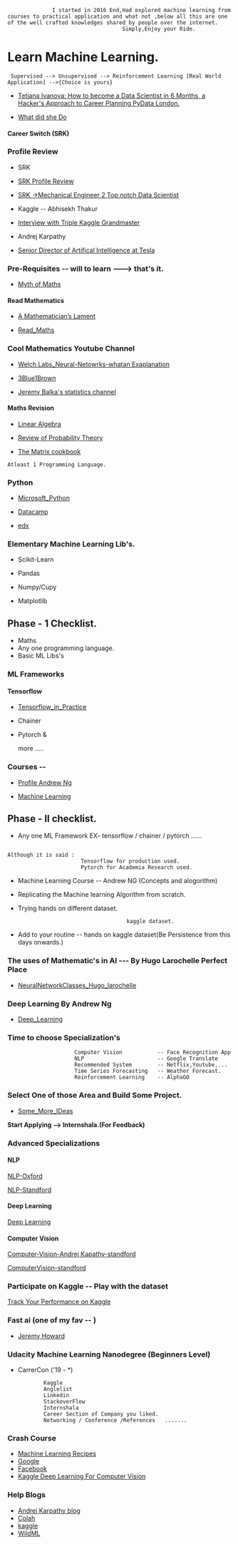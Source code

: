 
                              
                  I started in 2016 End,Had explored machine learning from courses to practical application and what not ,below all this are one of the well crafted knowledges shared by people over the internet.
                                        Simply,Enjoy your Ride.

# Learn Machine Learning.

     Supervised --> Unsupervised --> Reinforcement Learning [Real World Application] -->{Choice is yours}
    
- [Tetiana Ivanova: How to become a Data Scientist in 6 Months, a Hacker's Approach to Career Planning
PyData London.](https://www.youtube.com/watch?v=rIofV14c0tc)

- [What did she Do](https://www.slideshare.net/TetianaIvanova2/how-to-become-a-data-scientist-in-6-months)

#### Career Switch (SRK)


### Profile Review

- SRK 

- [SRK Profile Review](https://in.linkedin.com/in/sudalairajkumar)

- [SRK ->Mechanical Engineer 2 Top notch Data Scientist](https://www.youtube.com/watch?v=PJs_2Kyw_RQ)

- Kaggle -- Abhisekh Thakur

- [Interview with Triple Kaggle Grandmaster](https://www.youtube.com/watch?v=8lniZVqRLA0)

- Andrej Karpathy

- [Senior Director of Artifical Intelligence at Tesla](https://www.linkedin.com/in/andrej-karpathy-9a650716)
          
### Pre-Requisites -- will to learn ---> that's it.

- [Myth of Maths](https://www.theatlantic.com/education/archive/2013/10/the-myth-of-im-bad-at-math/280914/)

#### Read Mathematics 

- [A Mathematician’s Lament](https://www.maa.org/external_archive/devlin/LockhartsLament.pdf)

- [Read_Maths](http://www.people.vcu.edu/~dcranston/490/handouts/math-read.html)



### Cool Mathematics Youtube Channel

- [Welch Labs_Neural-Netowrks-whatan Exaplanation](https://www.youtube.com/user/Taylorns34/playlists)

- [3Blue1Brown](https://www.youtube.com/channel/UCYO_jab_esuFRV4b17AJtAw/playlists)

- [Jeremy Balka's statistics channel](https://www.youtube.com/user/jbstatistics/playlists)

#### Maths Revision

- [Linear Algebra](http://cs229.stanford.edu/section/cs229-linalg.pdf)

- [Review of Probability Theory](http://cs229.stanford.edu/section/cs229-prob.pdf)

- [The Matrix cookbook](http://www2.imm.dtu.dk/pubdb/views/edoc_download.php/3274/pdf/imm3274.pdf)

```
Atleast 1 Programming Language.
```

### Python

- [Microsoft_Python](https://www.youtube.com/watch?v=jFCNu1-Xdsw&list=PLlrxD0HtieHhS8VzuMCfQD4uJ9yne1mE6)

- [Datacamp](https://www.datacamp.com/courses/intro-to-python-for-data-science)

- [edx](https://www.edx.org/course/introduction-python-data-science-2)

### Elementary Machine Learning Lib's.

- Scikit-Learn

- Pandas

- Numpy/Cupy

- Matplotlib

## Phase - 1 Checklist.

- Maths
- Any one programming language.
- Basic ML Libs's

### ML Frameworks

####  Tensorflow

- [Tensorflow_in_Practice](https://www.coursera.org/specializations/tensorflow-in-practice)

- Chainer

- Pytorch &

  more .....

### Courses -- 

- [Profile Andrew Ng](https://www.coursera.org/instructor/andrewng)

- [Machine Learning](https://www.coursera.org/learn/machine-learning)

## Phase - II checklist.

- Any one ML Framework EX- tensorflow / chainer / pytorch ......

```

Although it is said : 
                       Tensorflow for production used.
                       Pytorch for Academia Research used.
```
- Machine Learning Course -- Andrew NG (Concepts and alogorithm)

- Replicating the Machine learning Algorithm from  scratch.

- Trying hands on different dataset.

                                        kaggle dataset.
                                        
- Add to your routine -- hands on kaggle dataset(Be Persistence from this days onwards.)                                         
                                        
### The uses of Mathematic's in AI --- By Hugo Larochelle Perfect Place 

- [NeuralNetworkClasses_Hugo_larochelle](https://www.youtube.com/playlist?list=PL6Xpj9I5qXYEcOhn7TqghAJ6NAPrNmUBH)

### Deep Learning By Andrew Ng

- [Deep_Learning](https://www.coursera.org/specializations/deep-learning)

### Time to choose Specialization's
                    
                         Computer Vision           -- Face Recognition App
                         NLP                       -- Google Translate 
                         Recommended System        -- Netflix,Youtube,...
                         Time Series Forecasting   -- Weather Forecast.
                         Reinforcement Learning    -- AlphaGO
                          


### Select One of those Area and Build Some Project.

- [Some_More_IDeas](https://github.com/NirantK/awesome-project-ideas)


**Start Applying --> Internshala.(For Feedback)**

### Advanced Specializations

#### NLP

[NLP-Oxford](https://www.youtube.com/playlist?list=PL613dYIGMXoZBtZhbyiBqb0QtgK6oJbpm)

[NLP-Standford](https://www.youtube.com/playlist?list=PLoROMvodv4rOhcuXMZkNm7j3fVwBBY42z)

#### Deep Learning

[Deep Learning](https://www.youtube.com/playlist?list=PLjK8ddCbDMphIMSXn-w1IjyYpHU3DaUYw)

#### Computer Vision

[Computer-Vision-Andrej Kapathy-standford](https://www.youtube.com/playlist?list=PLkt2uSq6rBVctENoVBg1TpCC7OQi31AlC)

[ComputerVision-standford](https://www.youtube.com/playlist?list=PL3FW7Lu3i5JvHM8ljYj-zLfQRF3EO8sYv)

### Participate on Kaggle -- Play with the dataset 

[Track Your Performance on Kaggle](https://www.kaggle.com/progression)

### Fast ai (one of my fav -- )

- [Jeremy Howard](https://www.fast.ai/)

### Udacity Machine Learning Nanodegree (Beginners Level)
 
 
- CarrerCon ('19 - *)

              Kaggle
              Anglelist
              Linkedin
              StackoverFlow
              Internshala
              Career Section of Company you liked.
              Networking / Conference /References   .......
              
### Crash Course 

- [Machine Learning Recipes](https://www.youtube.com/playlist?list=PLOU2XLYxmsIIuiBfYad6rFYQU_jL2ryal)
- [Google](https://developers.google.com/machine-learning/crash-course/exercises)
- [Facebook](https://research.fb.com/blog/2018/05/the-facebook-field-guide-to-machine-learning-video-series/)
- [Kaggle Deep Learning For Computer Vision](https://www.kaggle.com/dansbecker/intro-to-dl-for-computer-vision)


### Help Blogs

- [Andrej Karpathy blog](http://karpathy.github.io/)
- [Colah](http://colah.github.io/)
- [kaggle](http://blog.kaggle.com/)
- [WildML](http://www.wildml.com/deep-learning-glossary/)
